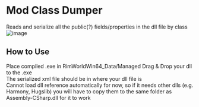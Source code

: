 # Mod Class Dumper
Reads and serialize all the public(?) fields/properties in the dll file by class
![image](https://user-images.githubusercontent.com/11086210/219307472-1b856051-55ed-45b9-b49f-2b73c70f57d1.png)

<h2>How to Use</h2>
Place compiled .exe in RimWorldWin64_Data/Managed
Drag & Drop your dll to the .exe<br/>
The serialized xml file should be in where your dll file is<br/>
Cannot load dll reference automatically for now, so if it needs other dlls (e.g. Harmony, Hugslib) you will have to copy them to the same folder as Assembly-CSharp.dll for it to work
